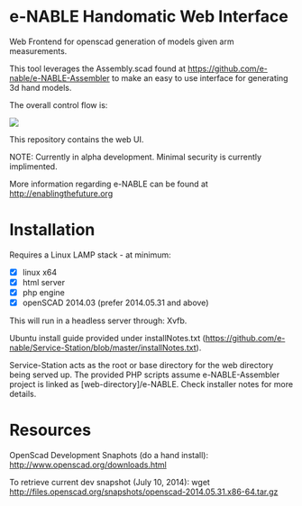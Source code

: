 e-NABLE Handomatic Web Interface
=====================

Web Frontend for openscad generation of models given arm measurements.

This tool leverages the Assembly.scad found at https://github.com/e-nable/e-NABLE-Assembler to make an easy to use interface for generating 3d hand models.

The overall control flow is:

<img src="https://docs.google.com/drawings/d/1fMVuwL2IDA7K7xmZVibVewTpJstXPqoUx9exW6ODkQM/pub?w=960&amp;h=720">

This repository contains the web UI.

NOTE: Currently in alpha development. Minimal security is currently implimented.

More information regarding e-NABLE can be found at http://enablingthefuture.org 

Installation
========
Requires a Linux LAMP stack - at minimum:

- [x] linux x64
- [x] html server
- [x] php engine
- [x] openSCAD 2014.03 (prefer 2014.05.31 and above)

This will run in a headless server through: Xvfb.

Ubuntu install guide provided under installNotes.txt (https://github.com/e-nable/Service-Station/blob/master/installNotes.txt).

Service-Station acts as the root or base directory for the web directory being served up. The provided PHP scripts assume e-NABLE-Assembler project is linked as [web-directory]/e-NABLE. Check installer notes for more details.

Resources
========
OpenScad Development Snaphots (do a hand install): http://www.openscad.org/downloads.html

To retrieve current dev snapshot (July 10, 2014): wget http://files.openscad.org/snapshots/openscad-2014.05.31.x86-64.tar.gz
